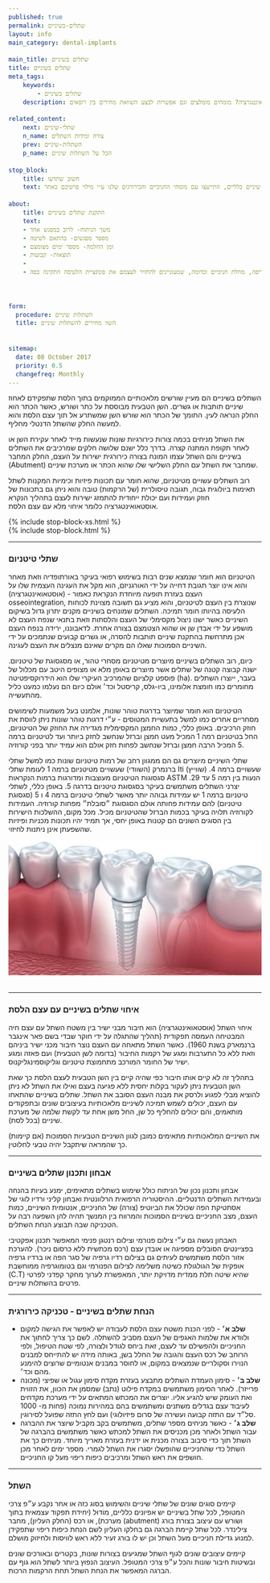 ```yaml
---
published: true
permalink: שתלים-בשיניים
layout: info
main_category: dental-implants

main_title: שתלים בשיניים
title: שתלים בשיניים
meta_tags:
    keywords:
        - שתלים בשיניים
    description: שתלים בשיניים - כל מה שרציתם לדעת על שתלים בשיניים - ממה הם מיוצרים? מהי אוסטאואינטגרציה? מומחים מומלצים וגם אפשרות לבצע השוואת מחירים בין רופאים

related_content:
    next: שתלי-שיניים
    n_name: צורה ומידות השתלים
    prev: השתלות-שיניים
    p_name: הכל על השתלות שיניים 

stop_block: 
    title: חשוב שתדעו
    text: חסרות לכם מספר שיניים בלסת? מעוניינים להחזיר את היכולת לאכול ולחייך ללא כל מגבלה? התקנת שתלים בשיניים זה הפתרון בשבילכם! חשוב רק שתעברו את ההליך ע״י כירורגים מנוסים ולא אצל רופאי שיניים כלליים, התייעצו עם מומחי החניכיים והכירורגים שלנו ע״י מילוי פרטיכם באתר.
    
about:
    title: התקנת שתלים בשיניים
    text: 
    - משך הניתוח- לרוב במפגש אחד
    - מספר מפגשים- בהתאם לשיטה
    - זמן החלמה- מספר ימים מצומצם
    - תוצאות- קבועות
    - 
    - שתלים בשיניים יתאימו לאנשים שאיבדו שיניים כתוצאה מריקבון, עששת חריפה, מחלת חניכיים וכדומה, שמעוניינים להחזיר לעצמם את פונקציית הלעיסה התקינה בפה.

   

form:
  procedure: השתלות שיניים
  title: השוו מחירים להשתלות שיניים

  
sitemap: 
  date: 08 October 2017
  priority: 0.5
  changefreq: Monthly
---
```

השתלים בשיניים הם מעיין שורשים מלאכותיים הממוקמים בתוך הלסת שתפקידם לאחוז שיניים תותבות או גשרים. השן הטבעית מבוססת על כתר ושורש, כאשר הכתר הוא החלק הנראה לעין. התומך של הכתר הוא שורש השן שמשתרע אל תוך עצם הלסת והוא למעשה החלק שהשתל הדנטלי מחליף.

את השתל מניחים בכמה צורות כירורגיות שונות שנעשות מייד לאחר עקירת השן או לאחר תקופת המתנה קצרה. בדרך כלל ישנם שלושה חלקים שמרכיבים את השתלים בשיניים והם השתל עצמו המונח בצורה כירורגית ישירות על העצם, החלק המחבר (Abutment) שמחבר את השתל עם החלק השלישי שלו שהוא הכתר או מערכת שיניים.

רוב השתלים עשויים מטיטניום, שהוא חומר עם תכונות פיזיות וכימיות המקנות לשתל תאימות ביולוגית גבוה, תגובה טיסולרית (של הרקמות) טובה והוא ניחן גם בתכונות של חוזק ועמידות ועם יכולת ייחודית להתמזג ישירות לעצם בתהליך הנקרא אוסטאואינטגרציה כלומר איחוי מלא עם עצם הלסת. 

 {% include stop-block-xs.html %}  
 {% include stop-block.html %}  
- - - - - -

###  שתלי טיטניום

הטיטניום הוא חומר שנמצא שנים רבות בשימוש רפואי בעיקר באורתופדיה וזאת מאחר והוא אינו יוצר תגובת  דחייה על ידי האורגניזם, הוא מקל את העגינה העצמית שלו על העצם בעזרת תופעה מיוחדת הנקראת כאמור - (אוסטאואינטגרציה) osseointegration, שנוצרת בין העצם לטיטניום, והוא מציע גם תשובה מצוינת לכוחות הלעיסה בהיותו חומר תמיכה. השתלים שמונחים בשיניים מקנים יתרון גדול בשיקום השיניים כאשר ישנו ניצול מקסימלי של העצם והלסתות וזאת בתנאי שנפח העצם לא מושפע על ידי אבדן שן או שהוא הצטמצם בצורה אחרת. לדאבוננו, ירידה בנפח העצם אכן מתרחשת בהתקנת שיניים תותבות להסרה, או גשרים קבועים שנתמכים על ידי השיניים הסמוכות שאלו הם מקרים שאינם מנצלים את העצם לעגינה. 

כיום, רוב השתלים בשיניים מיוצרים מטיטניום מסחרי טהור, או מסגסוגת של טיטניום. ישנה קבוצה קטנה של שתלים אשר מיוצרים באופן מלא או מצופים היטב עם מכלול של פוספט קלציום שהמרכיב העיקרי שלו הוא הידרוקסיפטיטה (ha). בעבר, ייוצרו  השתלים מחומרים כמו חומצת אלומינו, ביו-גלס, קריסטל וכד׳ אולם כיום הם נעלמו כמעט כליל מהתעשייה. 

הטיטניום הוא חומר שמיוצר בדרגות טוהר שונות, אלמנט בעל משמעות לשימושים מסחריים אחרים כמו למשל בתעשיית המטוסים - ע״י דרגות טוהר שונות ניתן לווסת את חוזק הרכיבים. באופן כללי, כמות החמצן המקסימלית מגדירה את החוזק של הטיטניום, החל בטיטניום רמה 1 המכיל מעט חמצן וברזל שנחשב לחזק ביותר ועד לטיטניום ברמה 5 המכיל הרבה חמצן וברזל שנחשב לפחות חזק אולם הוא עמיד יותר בפני קורוזיה.

שתלי השיניים מיוצרים גם הם ממגוון רחב של רמות טיטניום שונות כמו למשל שתלי ברנמרק (השוודי) שעשויים מטיטניום ברמה 1 לעומת שתלי  Iti (שווייץ) שעשויים ברמה 4. סגסוגות הטיטניום מעוצבות ומדורגות ברמות הנקראות ASTM הנעות בין רמה 5 עד 29. יצרני השתלים משתמשים בעיקר בסגסוגת טיטניום בדרגה 5. באופן כללי, לשתלי טיטניום ברמה 1 יש עמידות גבוהה יותר מאשר לשתלי טיטניום ברמה 4 ו 5 (סגסוגת טיטניום) להם עמידות פחותה אולם הסגסוגת ״סובלת״ מפחות קורוזיה. העמידות לקורוזיה תלויה בעיקר בכמות הברזל שהטיטניום מכיל. מכל מקום, ההשלכות הישירות  בין הסוגים השונים הם קטנות באופן יחסי, אך תמיד יהיו תכונות מכניות ופיזיות שהשפעתן אינן ניתנות לחיזוי.


 ![{{ page.title }}](/images/articles/dental-implants.jpg)  

- - - - - -

### איחוי שתלים בשיניים עם עצם הלסת

איחוי השתל (אוסטאואינטגרציה) הוא חיבור מבני ישיר בין משטח השתל עם עצם חיה המבטיחה העמסה תפקודית (תהליך שהתגלה על ידי חוקר שבדי בשם פאר אינגבר ברנמארק בשנת 1960). כאשר השתל מתאחה עם העצם נוצר חיבור מכני ישיר ביניהם וזאת ללא כל התערבות ומגע של רקמות החיבור (בדומה לשן הטבעית) ועם פאזה ומגע ישיר של החומר המורכב מתחמוצת טיטניום וגליקוסמינגליקנוס.

בתהליך זה לא קיים אותו חיבור כפי שהיה קיים בין השן הטבעית לעצם הלסת כך שאת השן הטבעית ניתן לעקור בקלות יחסית ללא פגיעה בעצם ואילו את השתל לא ניתן להוציא מבלי לפגוע ולרסק את מבנה העצם הסובב את השתל. שתלים בשיניים שהתאחו עם העצם, יכולים לשמש תמיכה לשיניים מלאכותיות בעיצובים שונים ובתפקודים מותאמים, והם יכולים להחליף כל שן, החל משן אחת עד לקשת שלמה של מערכת שיניים (בכל לסת).

את השיניים המלאכותיות מתאימים כמובן לגוון השיניים הטבעיות הסמוכות (אם קיימות) כך שהמראה שיתקבל יהיה טבעי לחלוטין.
- - - - - -

###  אבחון ותכנון שתלים בשיניים

אבחון ותכנון נכון של הניתוח כולל שימוש בשתלים מתאימים, ימנע בעיות בהנחה ובעמידות השתלים הדנטליים. ההיסטוריה הרפואית הרלוונטית ואבחון קליני ורדיו לוגי של אסתטיקת הפה שכולל את הביוטיפ (צורה) של החניכיים, אנטומית השיניים, כמות העצם, מצב החניכיים בשיניים הסמוכות והמרווח בין המנשך תהיה להן השפעה רבה על הטכניקה שבה תבוצע הנחת השתלים. 

האבחון נעשה גם ע״י צילום פנורמי וצילום רנטגן פנימי המאפשר תכנון אפקטיבי בפציינטים הסובלים מספיגה או אובדן עצם (רכס מכתשית ללא כרסום ניכר). להערכת אזור הלסת משתמשים לעיתים גם בצילום רדיו גרפיה של סגר הפה או ברדיו גרפיה אופקית של הגולגולת כשיטה משלימה לצילום הפנורמי וגם בטומוגרפיה ממוחשבת (C.T) שהיא שיטה תלת ממדית מדויקת יותר, המאפשרת לערוך מחקר קפדני לפרטי פרטים בהשתלות שיניים. 
- - - - - -

###  הנחת שתלים בשיניים - טכניקה כירורגית

- **שלב א׳** - לפני הכנת משטח עצם הלסת לעבודה יש לאפשר את הגישה למקום ולוודא את שלמות האגפים של העצם מסביב להשתלה. לשם כך צריך לחתוך את החניכיים ולהפשילם עד לעצם, זאת ביחס לגודל ולצורה, לפי שטח הטיפול, ולפי הרוחב של רכס העצם והגובה של החלל בשן, באותה מידה יש להתייחס למבנים הנוירו וסקולריים שנמצאים במקום, או לחוסר במבנים אנטומיים שרוצים להימנע מהם וכד׳. 
- **שלב ב׳** - סימון העמדת השתלים מתבצע בעזרת מקדח סימון עגול או שפיצי  (מכונה פרייזר). לאחר הסימון משתמשים במקדח פילוט (נתב) שמסמן את הכוון, את הזווית  ואת העומק שיש להגיע אליו.  יוצרים את המכתש המתאים על ידי מערכת מקדחים לעיבוד עצם בגדלים משתנים ומשתמשים בהם במהירות נמוכה (פחות מ- 1000 סל״ד עם התזה קבועה ועשירה של סרום פיזיולוגי) ועם לחץ התזה שפועל לסירוגין.
- **שלב ג׳** - כאשר מניחים מספר שתלים, משתמשים בקב מקביל שיוצר את ההברגה עבור השתל ולאחר מכן מכניסים את השתל למכתש כאשר משתמשים בהברגה של השתל תוך כדי סיבוב בצורה מכנית או ידנית בעזרת מאריך מיוחד. מניחים כך את השתל  כדי שהחניכיים שהופשלו יסגרו את השתל לגמרי. מספר ימים לאחר מכן חושפים את ראש השתל ומרכיבים כיפות ריפוי מעל קו החניכיים. 

- - - - - -

###  השתל

קיימים סוגים שונים של שתלי שיניים והשימוש בסוג כזה או אחר נקבע ע״פ צרכי המטופל, לכל שתל בשיניים יש אפיונים כלליים, מוֹדוּל (יחידת תפקוד עצמאית בתוך מערכת), או רכס (החלק העליון), מחבר (abutment) ושורש עם עיצוב בצורת בורג צילינדר. לכל שתל קיימת הברגה גם בחלקו העליון לשם הנחת כיפות ריפוי שתפקידן למנוע גדילת חניכיים מעל השתל וכן יש לו בורג זעיר ללא ראש לוויסות ולחיזוק מושלם.

קיימים עיצובים שונים לגוף השתל שמגיעים בצורות שונות, בקטרים ובאורכים שונים ובשיטות חיבור שונות והכל ע״פ צרכי המטופל. העיצוב הנפוץ ביותר לשתל הוא גוף עם הברגה המאפשר את הנחת השתל תחת הרקמות הרכות.